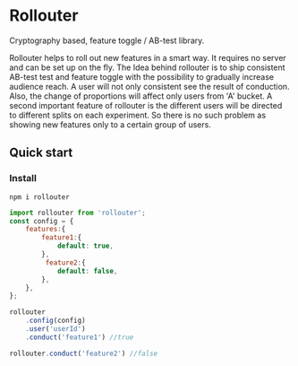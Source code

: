 # Rollouter

Cryptography based, feature toggle / AB-test library.

Rollouter helps to roll out new features in a smart way. It requires no server and can be set up on the fly.
The Idea behind rollouter is to ship consistent  AB-test test and feature toggle with the possibility to gradually increase audience reach.
A user will not only consistent see the result of conduction. Also, the change of proportions will affect only users from 'A' bucket.
A second important feature of rollouter is the different users will be directed to different splits on each experiment. 
So there is no such problem as showing new features only to a certain group of users.

## Quick start

### Install
`
npm i rollouter
`

```js
import rollouter from 'rollouter';
const config = {
    features:{
        feature1:{
            default: true,
        },
         feature2:{
            default: false,
        },
    },
};

rollouter
    .config(config)
    .user('userId')
    .conduct('feature1') //true

rollouter.conduct('feature2') //false
```
